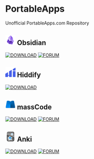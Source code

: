 # PortableApps
Unofficial PortableApps.com Repository
## ![Obsidian](https://raw.githubusercontent.com/xmha97/PortableApps/main/Source/ObsidianPortable/App/AppInfo/appicon_32.png) Obsidian
[![DOWNLOAD](https://img.shields.io/badge/DOWNLOAD-blue?style=flat-square)](https://github.com/xmha97/PortableApps/releases?q=Obsidian)
[![FORUM](https://img.shields.io/badge/FORUM-gray?style=flat-square)](https://portableapps.com/node/68172)
## ![Hiddify](https://raw.githubusercontent.com/xmha97/PortableApps/main/Source/HiddifyPortable/App/AppInfo/appicon_32.png) Hiddify
[![DOWNLOAD](https://img.shields.io/badge/DOWNLOAD-blue?style=flat-square)](https://github.com/xmha97/PortableApps/releases?q=Hiddify)
## ![massCode](https://raw.githubusercontent.com/xmha97/PortableApps/main/Source/massCodePortable/App/AppInfo/appicon_32.png) massCode
[![DOWNLOAD](https://img.shields.io/badge/DOWNLOAD-blue?style=flat-square)](https://github.com/xmha97/PortableApps/releases?q=massCode)
[![FORUM](https://img.shields.io/badge/FORUM-gray?style=flat-square)](https://portableapps.com/node/72228)
## ![Anki](https://raw.githubusercontent.com/xmha97/PortableApps/main/Source/AnkiPortable/App/AppInfo/appicon_32.png) Anki
[![DOWNLOAD](https://img.shields.io/badge/DOWNLOAD-blue?style=flat-square)](https://github.com/xmha97/PortableApps/releases?q=Anki)
[![FORUM](https://img.shields.io/badge/FORUM-gray?style=flat-square)](https://portableapps.com/node/68174)
